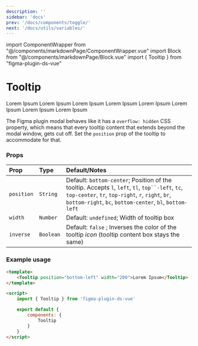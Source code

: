 ```yaml
---
description: ''
sidebar: 'docs'
prev: '/docs/components/toggle/'
next: '/docs/utils/variables/'
---
```


import ComponentWrapper from "@/components/markdownPage/ComponentWrapper.vue"
import Block from "@/components/markdownPage/Block.vue"
import { Tooltip } from "figma-plugin-ds-vue"

# Tooltip

<ComponentWrapper>
<Tooltip position="l" width="100">Lorem Ipsum</Tooltip>
<Tooltip position="tl" width="100">Lorem Ipsum</Tooltip>
<Tooltip position="tc" width="100">Lorem Ipsum</Tooltip>
<Tooltip position="tr" width="100">Lorem Ipsum</Tooltip>
<Tooltip position="r" width="100">Lorem Ipsum</Tooltip>
<Tooltip position="br" width="100">Lorem Ipsum</Tooltip>
<Tooltip position="bc" width="100">Lorem Ipsum</Tooltip>
<Tooltip position="bl" width="100">Lorem Ipsum</Tooltip>
</ComponentWrapper>

<Block title="Tooltip overflow" type="warning">

The Figma plugin modal behaves like it has a `overflow: hidden` CSS property, which means that every tooltip content that extends beyond the modal window, gets cut off. Set the `position` prop of the tooltip to accommodate for that.

</Block>

### Props

| Prop       | Type      | Default/Notes                                                                                                                                                                                                       |
| :--------- | :-------- | :------------------------------------------------------------------------------------------------------------------------------------------------------------------------------------------------------------------ |
| `position` | `String`  | Default: `bottom-center`; Position of the tooltip. Accepts `l`, `left`, `tl`, ` top``-left `, `tc`, `top-center`, `tr`, `top-right`, `r`, `right`, `br`, `bottom-right`, `bc`, `bottom-center`, `bl`, `bottom-left` |
| `width`    | `Number`  | Default: `undefined`; Width of tooltip box                                                                                                                                                                          |
| `inverse`  | `Boolean` | Default: `false` ; Inverses the color of the tooltip _icon_ (tooltip content box stays the same)                                                                                                                    |

### Example usage

```html
<template>
	<Tooltip position="bottom-left" width="200">Lorem Ipsum</Tooltip>
</template>

<script>
	import { Tooltip } from 'figma-plugin-ds-vue'

	export default {
		components: {
			Tooltip
		}
	}
</script>
```
